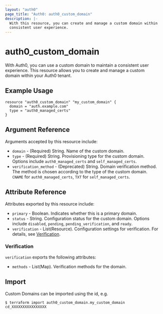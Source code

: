 ```yaml
---
layout: "auth0"
page_title: "Auth0: auth0_custom_domain"
description: |-
  With this resource, you can create and manage a custom domain within your Auth0 tenant in order to maintain a
  consistent user experience.
---
```


# auth0_custom_domain

With Auth0, you can use a custom domain to maintain a consistent user experience. This resource allows you to create and
manage a custom domain within your Auth0 tenant.

## Example Usage

```hcl
resource "auth0_custom_domain" "my_custom_domain" {
  domain = "auth.example.com"
  type = "auth0_managed_certs"
}
```

## Argument Reference

Arguments accepted by this resource include:

* `domain` - (Required) String. Name of the custom domain. 
* `type` - (Required) String. Provisioning type for the custom domain. Options include `auth0_managed_certs` and `self_managed_certs`.
* `verification_method` - (Deprecated) String. Domain verification method. The method is chosen according to the type of
the custom domain. `CNAME` for `auth0_managed_certs`, `TXT` for `self_managed_certs`.

## Attribute Reference

Attributes exported by this resource include:

* `primary` - Boolean. Indicates whether this is a primary domain.
* `status` - String. Configuration status for the custom domain. Options include `disabled`, `pending`, `pending_verification`, and `ready`.
* `verification` - List(Resource). Configuration settings for verification. For details, see [Verification](#verification).

### Verification

`verification` exports the following attributes:

* `methods` - List(Map). Verification methods for the domain.

## Import

Custom Domains can be imported using the id, e.g.

```
$ terraform import auth0_custom_domain.my_custom_domain cd_XXXXXXXXXXXXXXXX
```
